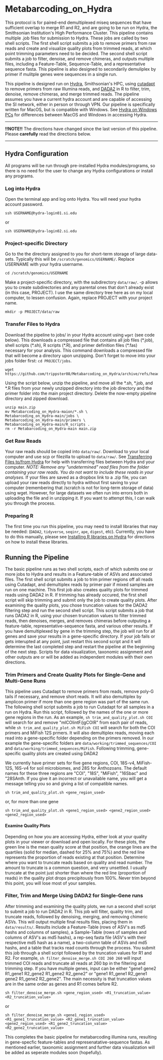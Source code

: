 # Metabarcoding_on_Hydra

This protocol is for paired-end demultiplexed miseq sequences that have sufficient overlap to merge R1 and R2, and are going to be run on Hydra, the Smithsonian Institution's High Performance Cluster. This pipeline contains multiple .job files for submission to Hydra. These jobs are called by two shell scripts. The first shell script submits a job to remove primers from raw reads and create and visualize quality plots from trimmed reads, at which point trimming parameters need to be decided. The second shell script submits a job to filter, denoise, and remove chimeras, and outputs multiple files, including a Feature-Table, Sequence-Table, and a representative sequence fasta. This pipeline is also designed to secondarily demuliplex by primer if mulitple genes were sequences in a single run.

This pipeline is designed run on [Hydra](https://confluence.si.edu/display/HPC/High+Performance+Computing), Smithsonian's HPC, using [cutadapt](https://github.com/marcelm/cutadapt/) to remove primers from raw Illumina reads, and [DADA2](https://benjjneb.github.io/dada2/) in R to filter, trim, denoise, remove chimeras, and merge trimmed reads.   The pipeline assumes you have a current hydra account and are capable of accessing the SI network, either in person or through VPN. Our pipeline is specifically written for MacOS, but is compatible with Windows. See [Hydra on Windows PCs](https://confluence.si.edu/display/HPC/Logging+into+Hydra) for differences between MacOS and Windows in accessing Hydra.

___
**!!NOTE!!** 
The directions have changed since the last version of this pipeline. Please **carefully** read the directions below.
___

## Hydra Configuration 
All programs will be run through pre-installed Hydra modules/programs, so there is no need for the user to change any Hydra configurations or install any programs.

### Log into Hydra
Open the terminal app and log onto Hydra. You will need your hydra account password.
```
ssh USERNAME@hydra-login01.si.edu
```
 or
```
ssh USERNAME@hydra-login02.si.edu
```
### Project-specific Directory 
Go to the the directory assigned to you for short-term storage of large data-sets. Typically this will be `/scratch/genomics/USERNAME/`. Replace USERNAME with your hydra username.
```
cd /scratch/genomics/USERNAME
```
Make a project-specific directory, with the subdirectory `data/raw/`. -p allows you to create subdirectories and any parental ones that don't already exist (in this case, PROJECT). I use the same directory tree here as on my local computer, to lessen confusion. Again, replace PROJECT with your project name.

```
mkdir -p PROJECT/data/raw

```
### Transfer Files to Hydra 
Download the pipeline to jobs/ in your Hydra account using `wget` (see code below). This downloads a compressed file that contains all job files (\*.job), shell scripts (\*.sh), R scripts (\*.R), and primer definition files (\*.fas) necessary for your analysis. This command downloads a compressed file that will become a directory upon unzipping. Don't forget to move into your jobs folder first: `cd PROJECT/jobs`.

```
wget https://github.com/trippster08/Metabarcoding_on_Hydra/archive/refs/heads/main.zip
```
Using the script below, unzip the pipeline, and move all the \*.sh, \*.job, and \*.R files from your newly unzipped directory into the job directory and the primer folder into the main project directory. Delete the now-empty pipeline directory and zipped download.
```
unzip main.zip
mv Metabarcoding_on_Hydra-maion/*.sh \
Metabarcoding_on_Hydra-main/jobs \
Metabarcoding_on_Hydra-main/primers \
Metabarcoding_on_Hydra-main/R_scripts .
rm -r Metabarcoding_on_Hydra-main main.zip

```
### Get Raw Reads
Your raw reads should be copied into `data/raw/`. Download to your local computer and use scp or filezilla to upload to `data/raw/`. See [Transferring Files to/from Hydra](https://confluence.si.edu/pages/viewpage.action?pageId=163152227) for help with transferring files between Hydra and your computer. *NOTE: Remove any "undetermined" read files from the folder containing your raw reads. You do not want to include these reads in your analyses.*
If your files are saved as a dropbox link to a .zip file, you can upload your raw reads directly to hydra without first saving to your computer (remembering that /scratch is not for long-term storage of data) using wget. However, for large datasets we often run into errors both in uploading the file and in unzipping it. If you want to attempt this, I can walk you through the process.

### Preparing R
The first time you run this pipeline, you may need to install libraries that may be needed: (`DADA2`, `tidyverse`, `seqinr`, `ape`, `digest`, etc). Currently, you have to do this manually, please see [Installing R libraries on Hydra](https://github.com/trippster08/Metabarcoding_on_Hydra/blob/main/Rprep.md) for directions on how to install these libraries.

## Running the Pipeline
The basic pipeline runs as two shell scripts, each of which submits one or more jobs to Hydra and results in a Feature-table of ASVs and associated files. The first shell script submits a job to trim primer regions off all reads using Cutadapt, and demultiplex reads by primer pair if mixed samples are run on one machine. This first job also creates quality plots for trimmed reads using DADA2 in R. If trimming has already occured, the first shell script will skip trimming and submit only the job to create quality plots.  After examining the quality plots, you chose truncation values for the DADA2 filtering step and run the second shell script. This script submits a job that runs DADA2 in R, using your chosen truncation values to filter trimmed reads, then denoises, merges, and removes chimeras before outputing a feature-table, representative-sequence fasta, and various other results. If you have demultiplexed by gene in the trimming step, the job will run for all genes and save your results in a gene-specific directory. If your job fails or gets interupted at any point, just restart this second script and it will determine the last completed step and restart the pipeline at the beginning of the next step. Scripts for data visualization, taxonomic assignment and other outputs are or will be added as independent modules with their own directions.

### Trim Primers and Create Quality Plots for Single-Gene and Multi-Gene Runs
This pipeline uses Cutadapt to remove primers from reads, remove poly-G tails if necessary, and remove short reads. It will also demultiplex by amplicon primer if more than one gene region was part of the same run. The following shell script submits a job to run Cutadapt for all samples in a run on Hydra. Run this script, followed by the names of the one or more gene regions in the run. As an example, `sh trim_and_quality_plot.sh COI` will search for and remove "mlCOIintF/jgCOIR" from each pair of reads, while `sh trim_and_quality_plot.sh MiFish COI` will search for both the COI primers and MiFish 12S prmers. It will also demultiplex reads, moving each read into a gene-specific folder depending on the primers removed. In our example the gene-specific folders are `data/working/trimmed_sequences/COI` and `data/working/trimmed_sequences/MiFish`. Following trimming, gene-specific quality plots are created using DADA2

We currently have primer sets for five gene regions, COI, 18S-v4, MiFish-12S, 16S-v4 for soil microbiomes, and 28S for Anthozoans. The default names for these three regions are "COI", "18S", "MiFish", "16Sbac" and "28SAnth. If you give it an incorrect or unavailable name, you will get a message telling you so and giving a list of compatible names.
```
sh trim_and_quality_plot.sh <gene_region_used>
```
or, for more than one gene
```
sh trim_and_quality_plot.sh <gene1_region_used> <gene2_region_used> <gene2_region_used> 
```
#### Examine Quality Plots
Depending on how you are accessing Hydra, either look at your quality plots in your viewer or download and open locally. For these plots, the green line is the mean quality score at that position, the orange lines are the quartiles (solid for median, dashed for 25% and 75%) and the red line represents the proportion of reads existing at that position. Determine where you want to truncate reads based on quality and read number. The amount to truncate is a common question, and very unsettled. I usually truncate at the point just shorter than where the red line (proportion of reads) in the quality plot drops precipitously from 100%. Never trim beyond this point, you will lose most of your samples.

### Filter, Trim and Merge Using DADA2 for Single-Gene runs
After trimming and examining the quality plots, we run a second shell script to submit a job to run DADA2 in R. This job will filter, quality trim, and truncate reads, followed by denoising, merging, and removing chimeric ASVs. This will output multiple final results files, placing them in `data/results/`. Results include a Feature-Table (rows of ASV's as md5 hashs and columns of samples), a Sample-Table (rows of samples and columns of ASV's as md5 hashs), a rep-seq fasta file (ASV's with their respective md5 hash as a name), a two-column table of ASVs and md5 hashs, and a table that tracks read counts through the process. You submit this job through a shell script followed by the truncation values for R1 and R2. For example, `sh filter_denoise_merge.sh COI 260 260` will input trimmed COI reads and truncate all reads at 260 bp in the filtering and trimming step. If you have multiple genes, input can be either "gene1 gene2 R1_gene1 R2_gene2 R1_gene2 R2_gene2" or "gene1 R1_gene1 R2_gene1 gene2 R1_gene2 R2_gene2". The main necessity is that truncation values are in the same order as genes and R1 comes before R2.
```
sh filter_denoise_merge.sh <gene_region_used> <R1_truncation_value> <R2_truncation_value>
```
or
```
sh filter_denoise_merge.sh <gene1_region_used> <R1_gene1_truncation_value> <R2_gene1_truncation_value> <gene2_region_used> <R1_gene2_truncation_value> <R2_gene2_truncation_value>
```
This completes the basic pipeline for metabarcoding illumina runs, resulting in gene-specfic feature-tables and represenatative-sequence fastas. As mentioned earlier, taxonomic assignment and further data visualization will be added as seperate modules soon (hopefully).